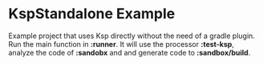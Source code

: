 # KspStandalone Example

Example project that uses Ksp directly without the need of a gradle plugin.
Run the main function in **:runner**. It will use the processor **:test-ksp**, analyze the code of **:sandobx** and
and generate code to **:sandbox/build**.
